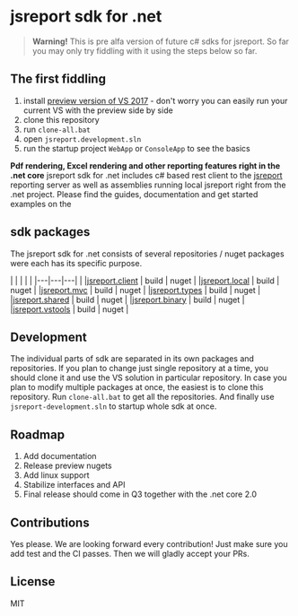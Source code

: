 # jsreport sdk for .net

> **Warning!** This is pre alfa version of future c# sdks for jsreport. So far you may only try fiddling with it using the steps below so far. 

## The first fiddling
1. install [preview version of VS 2017](https://www.visualstudio.com/vs/preview/) - don't worry you can easily run your current VS with the preview side by side
2. clone this repository
3. run `clone-all.bat`
4. open `jsreport.development.sln`
5. run the startup project `WebApp` or `ConsoleApp` to see the basics


**Pdf rendering, Excel rendering and other reporting features right in the .net core**
jsreport sdk for .net includes c# based rest client to the [jsreport](https://jsreport.net) reporting server as well as assemblies running local jsreport right from the .net project. Please find the guides, documentation and get started examples on the 

## sdk packages
The jsreport sdk for .net consists of several repositories / nuget packages were each has its specific purpose.

|   |   |   |  |
|---|---|---|  |
|[jsreport.client](https://github.com/jsreport/jsreport-dotnet-client) | build | nuget |
|[jsreport.local](https://github.com/jsreport/jsreport-dotnet-local) | build | nuget |
|[jsreport.mvc](https://github.com/jsreport/jsreport-dotnet-mvc) | build | nuget |
|[jsreport.types](https://github.com/jsreport/jsreport-dotnet-types) | build | nuget |
|[jsreport.shared](https://github.com/jsreport/jsreport-dotnet-shared) | build | nuget |
|[jsreport.binary](https://github.com/jsreport/jsreport-dotnet-binary) | build | nuget |
|[jsreport.vstools](https://github.com/jsreport/jsreport-dotnet-vstools) | build | nuget |

## Development
The individual parts of sdk are separated in its own packages and repositories. If you plan to change just single repository at a time, you should clone it and use the VS solution in particular repository. In case you plan to modify multiple packages at once, the easiest is to clone this repository. Run `clone-all.bat` to get all the repositories. And finally use `jsreport-development.sln` to startup whole sdk at once.


## Roadmap

1. Add documentation
2. Release preview nugets
3. Add linux support
4. Stabilize interfaces and API
5. Final release should come in Q3 together with the .net core 2.0

## Contributions
Yes please. We are looking forward every contribution! Just make sure you add test and the CI passes. Then we will gladly accept your PRs.

## License
MIT